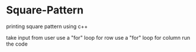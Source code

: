 # Square-Pattern
printing square pattern using c++ 

take input from user
use a "for" loop for row
use a "for" loop for column
run the code
